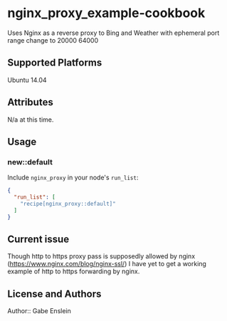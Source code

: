 # nginx_proxy_example-cookbook

Uses Nginx as a reverse proxy to Bing and Weather with ephemeral port range change to 20000 64000

## Supported Platforms

Ubuntu 14.04

## Attributes
N/a at this time.

## Usage

### new::default

Include `nginx_proxy` in your node's `run_list`:

```json
{
  "run_list": [
    "recipe[nginx_proxy::default]"
  ]
}
```

## Current issue

Though http to https proxy pass is supposedly allowed by nginx (https://www.nginx.com/blog/nginx-ssl/)
I have yet to get a working example of http to https forwarding by nginx.

## License and Authors

Author:: Gabe Enslein
